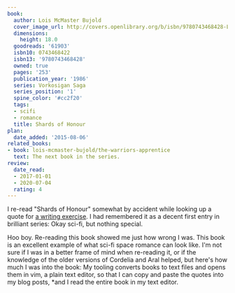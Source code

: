 ```yaml
---
book:
  author: Lois McMaster Bujold
  cover_image_url: http://covers.openlibrary.org/b/isbn/9780743468428-L.jpg
  dimensions:
    height: 18.0
  goodreads: '61903'
  isbn10: 0743468422
  isbn13: '9780743468428'
  owned: true
  pages: '253'
  publication_year: '1986'
  series: Vorkosigan Saga
  series_position: '1'
  spine_color: '#cc2f20'
  tags:
  - scifi
  - romance
  title: Shards of Honour
plan:
  date_added: '2015-08-06'
related_books:
- book: lois-mcmaster-bujold/the-warriors-apprentice
  text: The next book in the series.
review:
  date_read:
  - 2017-01-01
  - 2020-07-04
  rating: 4
---
```


I re-read "Shards of Honour" somewhat by accident while looking up a quote for [a writing
exercise](https://ramble.rixx.de/2020/07/07/tests-and-gifts.html). I had remembered it as a decent first entry in
brilliant series: Okay sci-fi, but nothing special.

Hoo boy. Re-reading this book showed me just how wrong I was. This book is an excellent example of what sci-fi space
romance can look like. I'm not sure if I was in a better frame of mind when re-reading it, or if the knowledge of the
older versions of Cordelia and Aral helped, but here's how much I was into the book: My tooling converts books to text
files and opens them in vim, a plain text editor, so that I can copy and paste the quotes into my blog posts, *and I
read the entire book in my text editor.
